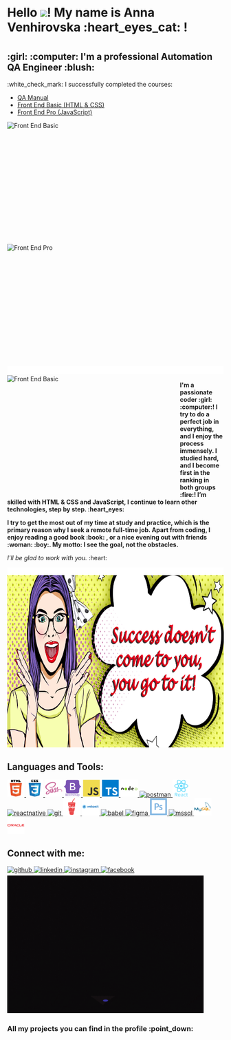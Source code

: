 <h1>Hello <img src="https://github.com/blackcater/blackcater/raw/main/images/Hi.gif" height="28"/>! My name is Anna Venhirovska :heart_eyes_cat: !<h1>
<h2>:girl: :computer: I'm a professional Automation QA Engineer :blush:</h2>
<p>:white_check_mark: I successfully completed the courses:</p>

<ul>
<li><a href="https://certificate.ithillel.ua/view/98329577" target="_blank">QA Manual</a></li>
<li><a href="https://certificate.ithillel.ua/view/10482899" target="_blank">Front End Basic (HTML & CSS)</a></li>
<li><a href="https://certificate.ithillel.ua/ru/view/73507248" target="_blank">Front End Pro (JavaScript)</a></li> 
</ul>

<img align="left" src="https://lms.ithillel.ua/uploads/certificates/98329577_en.png" alt="Front End Basic" width="402" height="284">
<img align="left" src="https://lms.ithillel.ua/uploads/certificates/73507248_en.png" alt="Front End Pro" width="402" height="284">
<img src="https://github.com/AnnaFine/AnnaFine/blob/main/white_bar.jpg" alt="White Bar">
<img align="left" src="https://lms.ithillel.ua/uploads/certificates/10482899_en.png" alt="Front End Basic" width="402" height="284">

<br />

<p> <strong>I'm a passionate coder :girl: :computer:! I try to do a perfect job in everything, and I enjoy the process immensely. I studied hard, and I become first in the ranking in both groups :fire:! I’m skilled with HTML & CSS and JavaScript, I continue to learn other technologies, step by step. :heart_eyes:</p>
<p>I try to get the most out of my time at study and practice, which is the primary reason why I seek a remote full-time job. Apart from coding, I enjoy reading a good book :book: , or a nice evening out with friends :woman: :boy:. My motto: I see the goal, not the obstacles.</strong></p>
<p> <i> I'll be glad to work with you.</i> :heart: </p>
<img align="left" src="https://github.com/AnnaFine/AnnaFine/blob/main/white_bar.jpg" alt="White Bar">

<img src="https://github.com/AnnaFine/AnnaFine/blob/main/quote.jpg?raw=true" alt="Quote" width="980" height="400">

<h2>Languages and Tools:</h2>
  
<p>  <a href="https://www.w3.org/html/" target="_blank" rel="noreferrer"> <img src="https://raw.githubusercontent.com/devicons/devicon/master/icons/html5/html5-original-wordmark.svg" alt="html5" width="40" height="40"/> </a> 
<a href="https://www.w3schools.com/css/" target="_blank" rel="noreferrer"> <img src="https://raw.githubusercontent.com/devicons/devicon/master/icons/css3/css3-original-wordmark.svg" alt="css3" width="40" height="40"/> </a> 
<a href="https://sass-lang.com" target="_blank" rel="noreferrer"> <img src="https://raw.githubusercontent.com/devicons/devicon/master/icons/sass/sass-original.svg" alt="sass" width="40" height="40"/> </a> 
<a href="https://getbootstrap.com" target="_blank" rel="noreferrer"> <img src="https://raw.githubusercontent.com/devicons/devicon/master/icons/bootstrap/bootstrap-plain-wordmark.svg" alt="bootstrap" width="40" height="40"/> </a> 
<a href="https://developer.mozilla.org/en-US/docs/Web/JavaScript" target="_blank" rel="noreferrer"> <img src="https://raw.githubusercontent.com/devicons/devicon/master/icons/javascript/javascript-original.svg" alt="javascript" width="40" height="40"/> </a>
<a href="https://www.typescriptlang.org/" target="_blank" rel="noreferrer"> <img src="https://raw.githubusercontent.com/devicons/devicon/master/icons/typescript/typescript-original.svg" alt="typescript" width="40" height="40"/> </a> 
<a href="https://nodejs.org" target="_blank" rel="noreferrer"> <img src="https://raw.githubusercontent.com/devicons/devicon/master/icons/nodejs/nodejs-original-wordmark.svg" alt="nodejs" width="40" height="40"/> </a> 
<a href="https://postman.com" target="_blank" rel="noreferrer"> <img src="https://www.vectorlogo.zone/logos/getpostman/getpostman-icon.svg" alt="postman" width="40" height="40"/> </a> 
<a href="https://reactjs.org/" target="_blank" rel="noreferrer"> <img src="https://raw.githubusercontent.com/devicons/devicon/master/icons/react/react-original-wordmark.svg" alt="react" width="40" height="40"/> </a> 
<a href="https://reactnative.dev/" target="_blank" rel="noreferrer"> <img src="https://reactnative.dev/img/header_logo.svg" alt="reactnative" width="40" height="40"/> </a> 
<a href="https://git-scm.com/" target="_blank" rel="noreferrer"> <img src="https://www.vectorlogo.zone/logos/git-scm/git-scm-icon.svg" alt="git" width="40" height="40"/> </a> 
<a href="https://gulpjs.com" target="_blank" rel="noreferrer"> <img src="https://raw.githubusercontent.com/devicons/devicon/master/icons/gulp/gulp-plain.svg" alt="gulp" width="40" height="40"/> </a>
<a href="https://webpack.js.org" target="_blank" rel="noreferrer"> <img src="https://raw.githubusercontent.com/devicons/devicon/d00d0969292a6569d45b06d3f350f463a0107b0d/icons/webpack/webpack-original-wordmark.svg" alt="webpack" width="40" height="40"/> </a>
<a href="https://babeljs.io/" target="_blank" rel="noreferrer"> <img src="https://www.vectorlogo.zone/logos/babeljs/babeljs-icon.svg" alt="babel" width="40" height="40"/> </a> 
<a href="https://www.figma.com/" target="_blank" rel="noreferrer"> <img src="https://www.vectorlogo.zone/logos/figma/figma-icon.svg" alt="figma" width="40" height="40"/> </a> 
<a href="https://www.photoshop.com/en" target="_blank" rel="noreferrer"> <img src="https://raw.githubusercontent.com/devicons/devicon/master/icons/photoshop/photoshop-line.svg" alt="photoshop" width="40" height="40"/> </a> 
<a href="https://www.microsoft.com/en-us/sql-server" target="_blank" rel="noreferrer"> <img src="https://www.svgrepo.com/show/303229/microsoft-sql-server-logo.svg" alt="mssql" width="40" height="40"/> </a> 
<a href="https://www.mysql.com/" target="_blank" rel="noreferrer"> <img src="https://raw.githubusercontent.com/devicons/devicon/master/icons/mysql/mysql-original-wordmark.svg" alt="mysql" width="40" height="40"/> </a> 
<a href="https://www.oracle.com/" target="_blank" rel="noreferrer"> <img src="https://raw.githubusercontent.com/devicons/devicon/master/icons/oracle/oracle-original.svg" alt="oracle" width="40" height="40"/> </a> </p>

<h2 align="left">Connect with me:</h2>

<a href="https://github.com/AnnaVenhirovska" target="_blank">
<img src=https://img.shields.io/badge/github-%2324292e.svg?&style=for-the-badge&logo=github&logoColor=white alt=github style="margin-bottom: 5px;" />
</a>
<a href="https://linkedin.com/in/anna-venhirovska/" target="_blank">
<img src=https://img.shields.io/badge/linkedin-%231E77B5.svg?&style=for-the-badge&logo=linkedin&logoColor=white alt=linkedin style="margin-bottom: 5px;" />
</a>
<a href="https://instagram.com/anutkaven" target="_blank">
<img src=https://img.shields.io/badge/instagram-%23000000.svg?&style=for-the-badge&logo=instagram&logoColor=white alt=instagram style="margin-bottom: 5px;" />
</a>   
<a href="https://www.facebook.com/anutke" target="_blank">
<img src=https://img.shields.io/badge/facebook-%232E87FB.svg?&style=for-the-badge&logo=facebook&logoColor=white alt=facebook style="margin-bottom: 5px;" />
</a>

<img alt="GIF" src="https://raw.githubusercontent.com/AnnaFine/AnnaFine/main/coding_girl.gif?raw=true" width="457" height="320" />

<h3 align="left">All my projects you can find in the profile :point_down:</h3>
